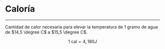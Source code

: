 # Caloría
***
Cantidad de calor necesaria para elevar la temperatura de 1 gramo de agua de $14,5 \degree C$ a $15,5 \degree C$.

$$
\text{1 cal}=4,180J
$$
